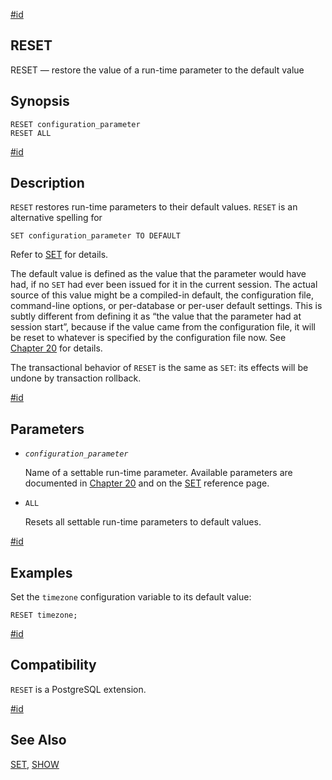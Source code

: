[#id](#SQL-RESET)

## RESET

RESET — restore the value of a run-time parameter to the default value

## Synopsis

```
RESET configuration_parameter
RESET ALL
```

[#id](#id-1.9.3.165.5)

## Description

`RESET` restores run-time parameters to their default values. `RESET` is an alternative spelling for

```
SET configuration_parameter TO DEFAULT
```

Refer to [SET](sql-set) for details.

The default value is defined as the value that the parameter would have had, if no `SET` had ever been issued for it in the current session. The actual source of this value might be a compiled-in default, the configuration file, command-line options, or per-database or per-user default settings. This is subtly different from defining it as “the value that the parameter had at session start”, because if the value came from the configuration file, it will be reset to whatever is specified by the configuration file now. See [Chapter 20](runtime-config) for details.

The transactional behavior of `RESET` is the same as `SET`: its effects will be undone by transaction rollback.

[#id](#id-1.9.3.165.6)

## Parameters

* *`configuration_parameter`*

  Name of a settable run-time parameter. Available parameters are documented in [Chapter 20](runtime-config) and on the [SET](sql-set) reference page.

* `ALL`

  Resets all settable run-time parameters to default values.

[#id](#id-1.9.3.165.7)

## Examples

Set the `timezone` configuration variable to its default value:

```
RESET timezone;
```

[#id](#id-1.9.3.165.8)

## Compatibility

`RESET` is a PostgreSQL extension.

[#id](#id-1.9.3.165.9)

## See Also

[SET](sql-set), [SHOW](sql-show)